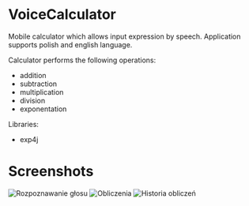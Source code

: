 # VoiceCalculator

Mobile calculator which allows input expression by speech. Application supports polish and english language. 

Calculator performs the following operations:
- addition
- subtraction
- multiplication
- division
- exponentation

Libraries:
- exp4j 


# Screenshots

![Rozpoznawanie głosu](https://user-images.githubusercontent.com/48474276/72256336-37faa480-3609-11ea-8b75-e83f26590b1b.jpg)
![Obliczenia](https://user-images.githubusercontent.com/48474276/72256335-37620e00-3609-11ea-838d-27ab7fe4a8b5.jpg)
![Historia obliczeń](https://user-images.githubusercontent.com/48474276/72256334-37620e00-3609-11ea-9f7c-841ae694ea34.jpg)

